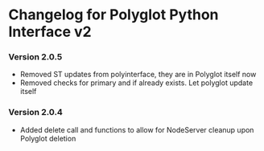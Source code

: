 # __Changelog for Polyglot Python Interface v2__

### Version 2.0.5
* Removed ST updates from polyinterface, they are in Polyglot itself now
* Removed checks for primary and if already exists. Let polyglot update itself

### Version 2.0.4
* Added delete call and functions to allow for NodeServer cleanup upon Polyglot deletion
